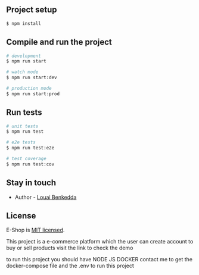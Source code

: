 ## Project setup

```bash
$ npm install
```

## Compile and run the project

```bash
# development
$ npm run start

# watch mode
$ npm run start:dev

# production mode
$ npm run start:prod
```

## Run tests

```bash
# unit tests
$ npm run test

# e2e tests
$ npm run test:e2e

# test coverage
$ npm run test:cov
```

## Stay in touch

- Author - [Louai Benkedda](https://www.linkedin.com/in/louai-siradj-eddine-benkedda/)

## License

E-Shop is [MIT licensed](https://github.com/benkedda-louai/e-commerce/blob/main/LICENSE).

This project is a e-commerce platform which the user can create account to buy or sell products visit the link to check the demo

<!-- <a href="test.com" /> -->

to run this project you should have
NODE JS
DOCKER
contact me to get the docker-compose file and the .env to run this project
